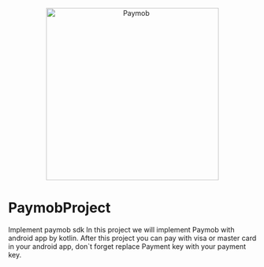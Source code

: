 <p align="center">
  <img src="https://paymob.com//8080/uploads/paymob/images/1599746546grid2.png" width="350" title="Paymob">
</p>

# PaymobProject
Implement paymob sdk
In this project we will implement Paymob with android app by kotlin.
After this project you can pay with visa or master card in your android app, don`t forget replace Payment key with your payment key.
